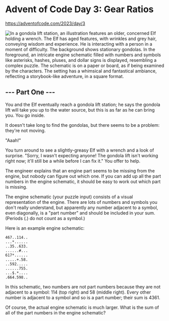 # Advent of Code Day 3: Gear Ratios

https://adventofcode.com/2023/day/3

![In a gondola lift station, an illustration features an older, concerned Elf holding a wrench. The Elf has aged features, with wrinkles and grey hair, conveying wisdom and experience. He is interacting with a person in a moment of difficulty. The background shows stationary gondolas. In the foreground, an intricate engine schematic filled with numbers and symbols like asterisks, hashes, pluses, and dollar signs is displayed, resembling a complex puzzle. The schematic is on a paper or board, as if being examined by the characters. The setting has a whimsical and fantastical ambiance, reflecting a storybook-like adventure, in a square format.](DALLE.png)

## --- Part One ---

You and the Elf eventually reach a gondola lift station; he says the gondola lift will take you up to the water source, but this is as far as he can bring you. You go inside.

It doesn't take long to find the gondolas, but there seems to be a problem: they're not moving.

"Aaah!"

You turn around to see a slightly-greasy Elf with a wrench and a look of surprise. "Sorry, I wasn't expecting anyone! The gondola lift isn't working right now; it'll still be a while before I can fix it." You offer to help.

The engineer explains that an engine part seems to be missing from the engine, but nobody can figure out which one. If you can add up all the part numbers in the engine schematic, it should be easy to work out which part is missing.

The engine schematic (your puzzle input) consists of a visual representation of the engine. There are lots of numbers and symbols you don't really understand, but apparently any number adjacent to a symbol, even diagonally, is a "part number" and should be included in your sum. (Periods (.) do not count as a symbol.)

Here is an example engine schematic:

```
467..114..
...*......
..35..633.
......#...
617*......
.....+.58.
..592.....
......755.
...$.*....
.664.598..
```

In this schematic, two numbers are not part numbers because they are not adjacent to a symbol: 114 (top right) and 58 (middle right). Every other number is adjacent to a symbol and so is a part number; their sum is 4361.

Of course, the actual engine schematic is much larger. What is the sum of all of the part numbers in the engine schematic?

